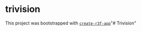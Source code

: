 # trivision

This project was bootstrapped with [`create-r3f-app`](https://github.com/utsuboco/create-r3f-app)"# Trivision" 
